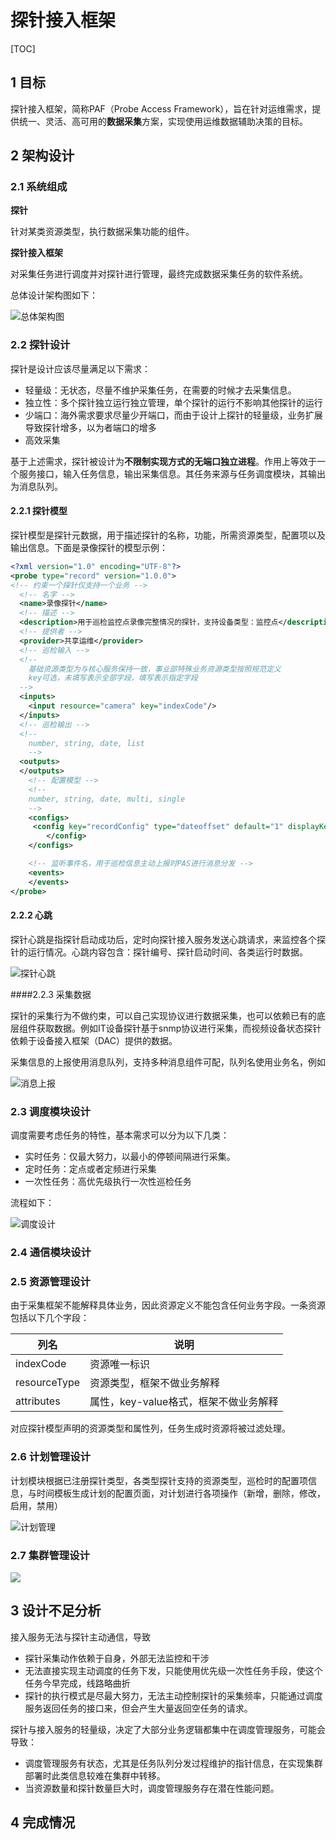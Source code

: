# 探针接入框架

[TOC]

## 1 目标

探针接入框架，简称PAF（Probe Access Framework），旨在针对运维需求，提供统一、灵活、高可用的**数据采集**方案，实现使用运维数据辅助决策的目标。



## 2 架构设计

### 2.1 系统组成

**探针**

针对某类资源类型，执行数据采集功能的组件。

**探针接入框架**

对采集任务进行调度并对探针进行管理，最终完成数据采集任务的软件系统。



总体设计架构图如下：

![总体架构图](images/总体架构.png)







### 2.2 探针设计

探针是设计应该尽量满足以下需求：

- 轻量级：无状态，尽量不维护采集任务，在需要的时候才去采集信息。
- 独立性：多个探针独立运行独立管理，单个探针的运行不影响其他探针的运行
- 少端口：海外需求要求尽量少开端口，而由于设计上探针的轻量级，业务扩展导致探针增多，以为者端口的增多
- 高效采集

基于上述需求，探针被设计为**不限制实现方式的无端口独立进程**。作用上等效于一个服务接口，输入任务信息，输出采集信息。其任务来源与任务调度模块，其输出为消息队列。



#### 2.2.1 探针模型

探针模型是探针元数据，用于描述探针的名称，功能，所需资源类型，配置项以及输出信息。下面是录像探针的模型示例：

```xml
<?xml version="1.0" encoding="UTF-8"?>
<probe type="record" version="1.0.0"> 
<!-- 约束一个探针仅支持一个业务 -->  
  <!-- 名字 -->  
  <name>录像探针</name>  
  <!-- 描述 -->  
  <description>用于巡检监控点录像完整情况的探针，支持设备类型：监控点</description>  
  <!-- 提供者 -->  
  <provider>共享运维</provider>
  <!-- 巡检输入 -->  
  <!--
    基础资源类型为与核心服务保持一致，事业部特殊业务资源类型按照规范定义
    key可选，未填写表示全部字段，填写表示指定字段
  -->
  <inputs>
    <input resource="camera" key="indexCode"/> 
  </inputs>
  <!-- 巡检输出 -->
  <!--
    number, string, date, list
    -->
  <outputs>
  </outputs>
    <!-- 配置模型 -->  
    <!--
    number, string, date, multi, single
    -->
    <configs> 
     <config key="recordConfig" type="dateoffset" default="1" displayKey="probe.config.record.recordConfig">
		</config>
    </configs>

    <!-- 监听事件名，用于巡检信息主动上报时PAS进行消息分发 -->  
    <events>
    </events>
</probe>
```

#### 2.2.2 心跳

探针心跳是指探针启动成功后，定时向探针接入服务发送心跳请求，来监控各个探针的运行情况。心跳内容包含：探针编号、探针启动时间、各类运行时数据。

![探针心跳](images/探针心跳.png)



####2.2.3 采集数据

探针的采集行为不做约束，可以自己实现协议进行数据采集，也可以依赖已有的底层组件获取数据。例如IT设备探针基于snmp协议进行采集，而视频设备状态探针依赖于设备接入框架（DAC）提供的数据。

采集信息的上报使用消息队列，支持多种消息组件可配，队列名使用业务名，例如

![消息上报](images/消息上报.png)



### 2.3 调度模块设计

调度需要考虑任务的特性，基本需求可以分为以下几类：

- 实时任务：仅最大努力，以最小的停顿间隔进行采集。
- 定时任务：定点或者定频进行采集
- 一次性任务：高优先级执行一次性巡检任务



流程如下：

![调度设计](images/调度设计.png)

### 2.4 通信模块设计



### 2.5 资源管理设计

由于采集框架不能解释具体业务，因此资源定义不能包含任何业务字段。一条资源包括以下几个字段：

| 列名           | 说明                      |
| ------------ | ----------------------- |
| indexCode    | 资源唯一标识                  |
| resourceType | 资源类型，框架不做业务解释           |
| attributes   | 属性，key-value格式，框架不做业务解释 |

对应探针模型声明的资源类型和属性列，任务生成时资源将被过滤处理。



### 2.6 计划管理设计

计划模块根据已注册探针类型，各类型探针支持的资源类型，巡检时的配置项信息，与时间模板生成计划的配置页面，对计划进行各项操作（新增，删除，修改，启用，禁用）

![计划管理](images/计划管理.png)



### 2.7 集群管理设计



![](images/接入服务集群管理.png)





## 3 设计不足分析

接入服务无法与探针主动通信，导致

- 探针采集动作依赖于自身，外部无法监控和干涉
- 无法直接实现主动调度的任务下发，只能使用优先级一次性任务手段，使这个任务今早完成，线路略曲折
- 探针的执行模式是尽最大努力，无法主动控制探针的采集频率，只能通过调度服务返回任务的接口来，但会产生大量返回空任务的请求。


探针与接入服务的轻量级，决定了大部分业务逻辑都集中在调度管理服务，可能会导致：

- 调度管理服务有状态，尤其是任务队列分发过程维护的指针信息，在实现集群部署时此类信息较难在集群中转移。
- 当资源数量和探针数量巨大时，调度管理服务存在潜在性能问题。




## 4 完成情况